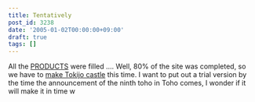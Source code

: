 ```yaml
---
title: Tentatively
post_id: 3238
date: '2005-01-02T00:00:00+09:00'
draft: true
tags: []
---
```


All the [PRODUCTS](https://danmaq.com/category/products) were filled .... Well, 80% of the site was completed, so we have to [make Tokijo castle](https://danmaq.com/!/thA/) this time. I want to put out a trial version by the time the announcement of the ninth toho in Toho comes, I wonder if it will make it in time w
